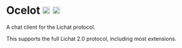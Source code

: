 Ocelot <a href="https://shirakumo.org/project/Ocelot/releases/latest"><img src="https://img.shields.io/github/release/shirakumo/ocelot.svg?logo=github" alt="GitHub" height="20"/></a> <a href="https://f-droid.org/packages/org.shirakumo.ocelot/" target="_blank"><img src="https://img.shields.io/f-droid/v/org.shirakumo.ocelot.svg?logo=F-Droid" alt="Get it on F-Droid" height="20"/></a>
======

A chat client for the Lichat protocol.

This supports the full Lichat 2.0 protocol, including most extensions.
